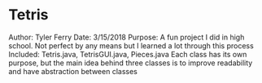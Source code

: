 # Tetris
Author: Tyler Ferry
Date: 3/15/2018
Purpose: A fun project I did in high school. Not perfect by any means but I learned a lot through this process
Included: Tetris.java, TetrisGUI.java, Pieces.java
  Each class has its own purpose, but the main idea behind three classes is to improve readability and have abstraction between classes
